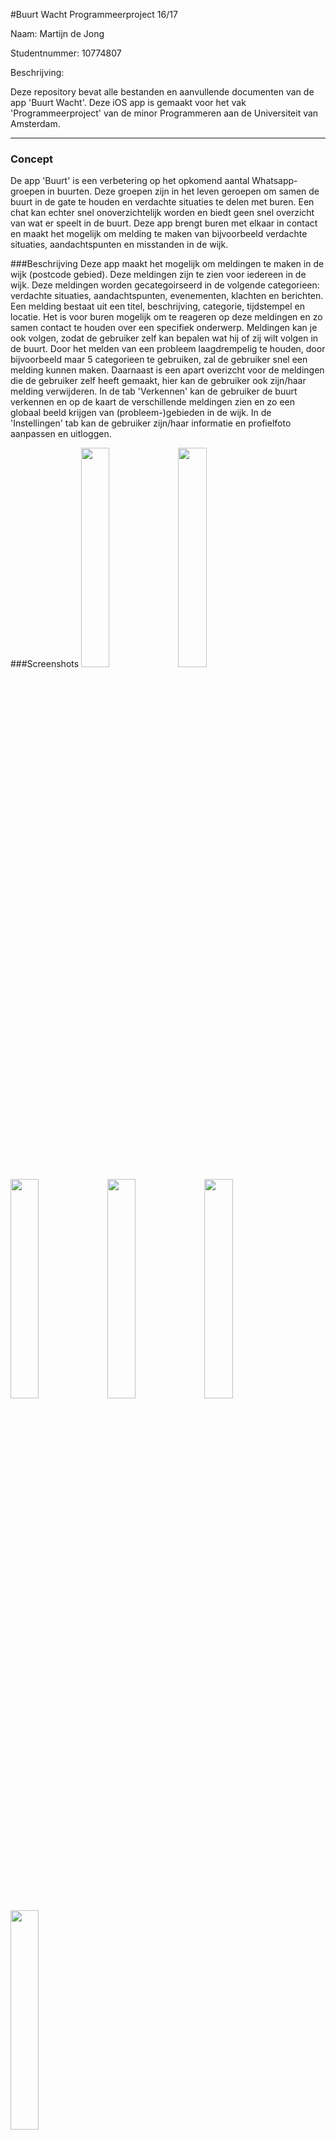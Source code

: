 #Buurt Wacht
Programmeerproject 16/17

Naam: Martijn de Jong

Studentnummer: 10774807

Beschrijving:

Deze repository bevat alle bestanden en aanvullende documenten van de app 'Buurt Wacht'. Deze iOS app is gemaakt voor het vak 'Programmeerproject' van de minor Programmeren aan de Universiteit van Amsterdam.

---
### Concept
De app 'Buurt' is een verbetering op het opkomend aantal Whatsapp-groepen in buurten. Deze groepen zijn in het leven geroepen om samen de buurt in de gate te houden en verdachte situaties te delen met buren. Een chat kan echter snel onoverzichtelijk worden en biedt geen snel overzicht van wat er speelt in de buurt. Deze app brengt buren met elkaar in contact en maakt het mogelijk om melding te maken van bijvoorbeeld verdachte situaties, aandachtspunten en misstanden in de wijk.


###Beschrijving
Deze app maakt het mogelijk om meldingen te maken in de wijk (postcode gebied). Deze meldingen zijn te zien voor iedereen in de wijk. Deze meldingen worden gecategoirseerd in de volgende categorieen: verdachte situaties, aandachtspunten, evenementen, klachten en berichten. Een melding bestaat uit een titel, beschrijving, categorie, tijdstempel en locatie. Het is voor buren mogelijk om te reageren op deze meldingen en zo samen contact te houden over een specifiek onderwerp. Meldingen kan je ook volgen, zodat de gebruiker zelf kan bepalen wat hij of zij wilt volgen in de buurt. Door het melden van een probleem laagdrempelig te houden, door bijvoorbeeld maar 5 categorieen te gebruiken, zal de gebruiker snel een melding kunnen maken. Daarnaast is een apart overizcht voor de meldingen die de gebruiker zelf heeft gemaakt, hier kan de gebruiker ook zijn/haar melding verwijderen. In de tab 'Verkennen' kan de gebruiker de buurt verkennen en op de kaart de verschillende meldingen zien en zo een globaal beeld krijgen van (probleem-)gebieden in de wijk. In de 'Instellingen' tab kan de gebruiker zijn/haar informatie en profielfoto aanpassen en uitloggen.


###Screenshots
<img src="https://github.com/Martijn66/progproject/blob/master/doc/21.png" width=30%>
<img src="https://github.com/Martijn66/progproject/blob/master/doc/22.png" width=30%>
<img src="https://github.com/Martijn66/progproject/blob/master/doc/23.png" width=30%>
<img src="https://github.com/Martijn66/progproject/blob/master/doc/24.png" width=30%>
<img src="https://github.com/Martijn66/progproject/blob/master/doc/25.png" width=30%>
<img src="https://github.com/Martijn66/progproject/blob/master/doc/26.png" width=30%>


###Copyright
Dit is een publieke repository zodat de begeleiders van het vak Programmeerproject de voortgang van dit project kunnen volgen en beoordelen. Voel je vrij om inspiratie op te doen uit de code. De rechten van het distribueren van de gehele app blijven bij de mij.


###Credits
- Sidebar menu bibliotheek, Simon NG (http://www.appcoda.com/sidebar-menu-swift/)
- Gebruik van cache voor afbeeldingen in ImageExtension.swift, tutorial van 'Lets Build That App' (https://www.youtube.com/watch?v=GX4mcOOUrWQ)
- Gebruik van tap voor het laten zakken van het toetsenbord in ViewControllerExtension.swift, Goktugyil (https://github.com/goktugyil/EZSwiftExtensions)
- Gebruik van functies om scherm boven toetsenbord te houden in SingleMentionViewController.swift, David Sanford (http://stackoverflow.com/questions/26070242/move-view-with-keyboard-using-swift)
- Gebruik van een Pickerview voor de input van categorieën in NewMentionViewController.swift, Apoorvmote (http://blog.apoorvmote.com/uipickerview-as-inputview-to-uitextfield-in-swift/?lang=nl)
- Afbeeldingen: Chris Veight, Freepik, EpicCoders, Karthik Aathis, Gregor Cresnar van www.flaticon.com 


[![BCH compliance](https://bettercodehub.com/edge/badge/Martijn66/progproject)](https://bettercodehub.com)
